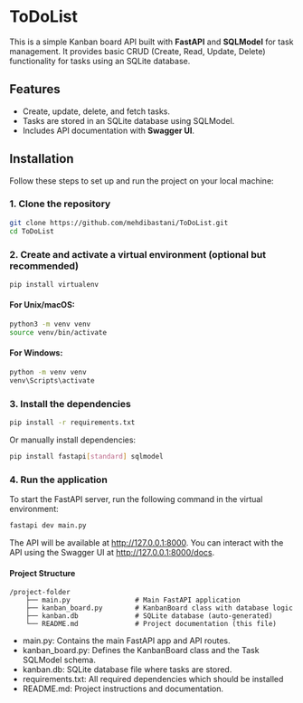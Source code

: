 # ToDoList
This is a simple Kanban board API built with **FastAPI** and **SQLModel** for task management. It provides basic CRUD (Create, Read, Update, Delete) functionality for tasks using an SQLite database.

## Features

- Create, update, delete, and fetch tasks.
- Tasks are stored in an SQLite database using SQLModel.
- Includes API documentation with **Swagger UI**.
  
## Installation

Follow these steps to set up and run the project on your local machine:

### 1. Clone the repository

```bash
git clone https://github.com/mehdibastani/ToDoList.git
cd ToDoList
```

### 2. Create and activate a virtual environment (optional but recommended)
```bash
pip install virtualenv
```
#### For Unix/macOS:
```bash
python3 -m venv venv
source venv/bin/activate
```
#### For Windows:
```bash
python -m venv venv
venv\Scripts\activate
```

### 3. Install the dependencies
```bash
pip install -r requirements.txt
```
Or manually install dependencies:
```bash
pip install fastapi[standard] sqlmodel 
```
###  4. Run the application
To start the FastAPI server, run the following command in the virtual environment:

```bash
fastapi dev main.py
```
The API will be available at http://127.0.0.1:8000.
You can interact with the API using the Swagger UI at http://127.0.0.1:8000/docs.

#### Project Structure
```
/project-folder
    ├── main.py                # Main FastAPI application
    ├── kanban_board.py        # KanbanBoard class with database logic
    ├── kanban.db              # SQLite database (auto-generated)
    └── README.md              # Project documentation (this file)
```
    
- main.py: Contains the main FastAPI app and API routes.
- kanban_board.py: Defines the KanbanBoard class and the Task SQLModel schema.
- kanban.db: SQLite database file where tasks are stored.
- requirements.txt: All required dependencies which should be installed
- README.md: Project instructions and documentation.
